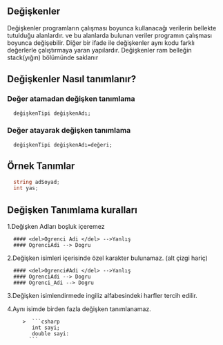 ## Değişkenler
Değişkenler programların çalışması boyunca kullanacağı verilerin bellekte tutulduğu alanlardır.
ve bu alanlarda bulunan veriler programın çalışması boyunca değişebilir. 
Diğer bir ifade ile değişkenler aynı kodu farklı değerlerle çalıştırmaya yaran yapılardır.
Değişkenler ram belleğin stack(yığın) bölümünde saklanır

## Değişkenler Nasıl tanımlanır?
### Değer atamadan değişken tanımlama
```
  değişkenTipi değişkenAdı;
```

### Değer atayarak değişken tanımlama
```
  değişkenTipi değişkenAdı=değeri;
```

## Örnek Tanımlar

```csharp
  string adSoyad;
  int yas;
```

## Değişken Tanımlama kuralları
  1.Değişken Adları  boşluk içeremez
  
      #### <del>Ogrenci Adi </del> -->Yanlış
      #### OgrenciAdi --> Dogru
      
  2.Değişken isimleri içerisinde özel karakter bulunamaz. (alt çizgi hariç)
  
      #### <del>Ogrenci#Adi </del> -->Yanlış
      #### OgrenciAdi --> Dogru
      #### Ogrenci_Adi --> Dogru
     
  3.Değişken isimlendirmede ingiliz alfabesindeki harfler tercih edilir.
  
  4.Aynı isimde birden fazla değişken tanımlanamaz.
          
         >  ```csharp
            int sayi; 
            double sayi:
           ```
          


